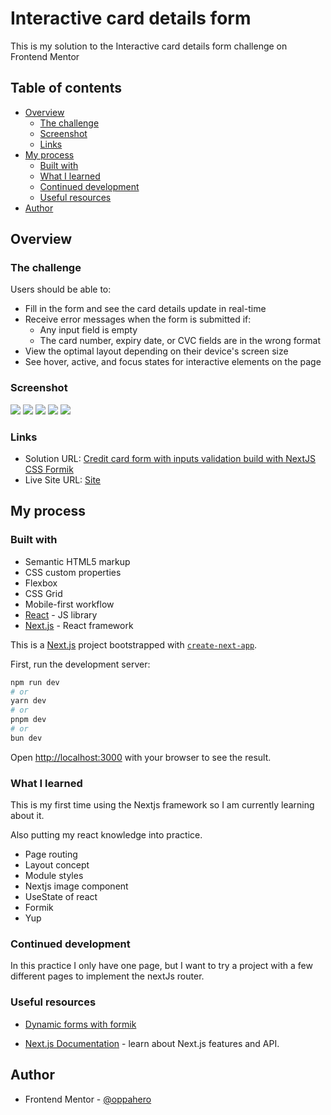 # Interactive card details form

This is my solution to the Interactive card details form challenge on Frontend Mentor
## Table of contents

- [Overview](#overview)
  - [The challenge](#the-challenge)
  - [Screenshot](#screenshot)
  - [Links](#links)
- [My process](#my-process)
  - [Built with](#built-with)
  - [What I learned](#what-i-learned)
  - [Continued development](#continued-development)
  - [Useful resources](#useful-resources)
- [Author](#author)

## Overview

### The challenge

Users should be able to:

- Fill in the form and see the card details update in real-time
- Receive error messages when the form is submitted if:
  - Any input field is empty
  - The card number, expiry date, or CVC fields are in the wrong format
- View the optimal layout depending on their device's screen size
- See hover, active, and focus states for interactive elements on the page

### Screenshot

![](./public/screenshots/Desktop-screen-form.png)
![](./public/screenshots/Desktop-screen-form-error-messages.png)
![](./public/screenshots/Desktop-screen-success.png)
![](./public/screenshots/Mobile-screen-form.png)
![](./public/screenshots/Mobile-screen-success.png)

### Links

- Solution URL: [Credit card form with inputs validation build with NextJS CSS Formik]([https://github.com/oppahero/interactive-card-details-form-main](https://www.frontendmentor.io/solutions/credit-card-form-with-inputs-validation-build-with-nextjs-css-formik-4wgA7SgNsT))
- Live Site URL: [Site](https://interactive-card-details-form-main-sandy-theta.vercel.app/)

## My process

### Built with

- Semantic HTML5 markup
- CSS custom properties
- Flexbox
- CSS Grid
- Mobile-first workflow
- [React](https://reactjs.org/) - JS library
- [Next.js](https://nextjs.org/) - React framework

This is a [Next.js](https://nextjs.org/) project bootstrapped with [`create-next-app`](https://github.com/vercel/next.js/tree/canary/packages/create-next-app).

First, run the development server:

```bash
npm run dev
# or
yarn dev
# or
pnpm dev
# or
bun dev
```

Open [http://localhost:3000](http://localhost:3000) with your browser to see the result.

### What I learned

This is my first time using the Nextjs framework so I am currently learning about it.

Also putting my react knowledge into practice.

- Page routing
- Layout concept
- Module styles
- Nextjs image component
- UseState of react
- Formik
- Yup

### Continued development

In this practice I only have one page, but I want to try a project with a few different pages to implement the nextJs router.

### Useful resources

- [Dynamic forms with formik](https://dev.to/franklin030601/formularios-dinamicos-con-formik-y-react-js-4hne)

- [Next.js Documentation](https://nextjs.org/docs) - learn about Next.js features and API.

## Author

- Frontend Mentor - [@oppahero](https://www.frontendmentor.io/profile/oppahero)

